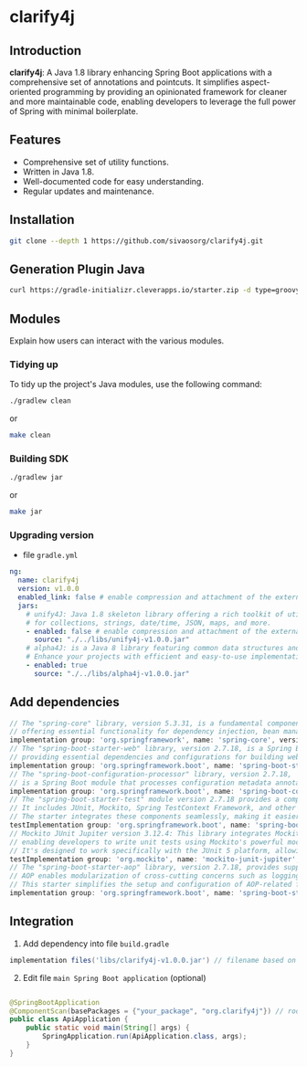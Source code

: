 # clarify4j

## Introduction

**clarify4j**: A Java 1.8 library enhancing Spring Boot applications with a comprehensive set of annotations and
pointcuts. It simplifies aspect-oriented programming by providing an opinionated framework for cleaner and more
maintainable code, enabling developers to leverage the full power of Spring with minimal boilerplate.

## Features

- Comprehensive set of utility functions.
- Written in Java 1.8.
- Well-documented code for easy understanding.
- Regular updates and maintenance.

## Installation

```bash
git clone --depth 1 https://github.com/sivaosorg/clarify4j.git
```

## Generation Plugin Java

```bash
curl https://gradle-initializr.cleverapps.io/starter.zip -d type=groovy-gradle-plugin  -d testFramework=testng -d projectName=clarify4j -o clarify4j.zip
```

## Modules

Explain how users can interact with the various modules.

### Tidying up

To tidy up the project's Java modules, use the following command:

```bash
./gradlew clean
```

or

```bash
make clean
```

### Building SDK

```bash
./gradlew jar
```

or

```bash
make jar
```

### Upgrading version

- file `gradle.yml`

```yaml
ng:
  name: clarify4j
  version: v1.0.0
  enabled_link: false # enable compression and attachment of the external libraries
  jars:
    # unify4J: Java 1.8 skeleton library offering a rich toolkit of utility functions
    # for collections, strings, date/time, JSON, maps, and more.
    - enabled: false # enable compression and attachment of the external libraries
      source: "./../libs/unify4j-v1.0.0.jar"
    # alpha4J: is a Java 8 library featuring common data structures and algorithms.
    # Enhance your projects with efficient and easy-to-use implementations designed for performance and clarity.
    - enabled: true
      source: "./../libs/alpha4j-v1.0.0.jar"
```

## Add dependencies

```groovy
// The "spring-core" library, version 5.3.31, is a fundamental component of the Spring Framework,
// offering essential functionality for dependency injection, bean management, and core utilities to facilitate robust Java application development within the Spring ecosystem.
implementation group: 'org.springframework', name: 'spring-core', version: '5.3.31'
// The "spring-boot-starter-web" library, version 2.7.18, is a Spring Boot starter module that facilitates the setup of web applications,
// providing essential dependencies and configurations for building web-based projects.
implementation group: 'org.springframework.boot', name: 'spring-boot-starter-web', version: '2.7.18'
// The "spring-boot-configuration-processor" library, version 2.7.18,
// is a Spring Boot module that processes configuration metadata annotations to generate metadata files and aid in auto-configuration of Spring applications.
implementation group: 'org.springframework.boot', name: 'spring-boot-configuration-processor', version: '2.7.18'
// The "spring-boot-starter-test" module version 2.7.18 provides a comprehensive test framework for Spring Boot applications.
// It includes JUnit, Mockito, Spring TestContext Framework, and other useful tools for testing Spring applications.
// The starter integrates these components seamlessly, making it easier to write and execute tests in a Spring Boot environment.
testImplementation group: 'org.springframework.boot', name: 'spring-boot-starter-test', version: '2.7.18'
// Mockito JUnit Jupiter version 3.12.4: This library integrates Mockito with JUnit 5,
// enabling developers to write unit tests using Mockito's powerful mocking features.
// It's designed to work specifically with the JUnit 5 platform, allowing for advanced testing capabilities.
testImplementation group: 'org.mockito', name: 'mockito-junit-jupiter', version: '3.12.4'
// The "spring-boot-starter-aop" library, version 2.7.18, provides support for Aspect-Oriented Programming (AOP) in Spring Boot applications.
// AOP enables modularization of cross-cutting concerns such as logging, security, and transactions by allowing aspects to be applied to various parts of the application.
// This starter simplifies the setup and configuration of AOP-related functionality, promoting cleaner and more maintainable code by separating concerns effectively.
implementation group: 'org.springframework.boot', name: 'spring-boot-starter-aop', version: '2.7.18'
```

## Integration

1. Add dependency into file `build.gradle`

```gradle
implementation files('libs/clarify4j-v1.0.0.jar') // filename based on ng.name and ng.version
```

2. Edit file `main Spring Boot application` (optional)

```java

@SpringBootApplication
@ComponentScan(basePackages = {"your_package", "org.clarify4j"}) // root name of package clarify4j
public class ApiApplication {
    public static void main(String[] args) {
        SpringApplication.run(ApiApplication.class, args);
    }
}
```
